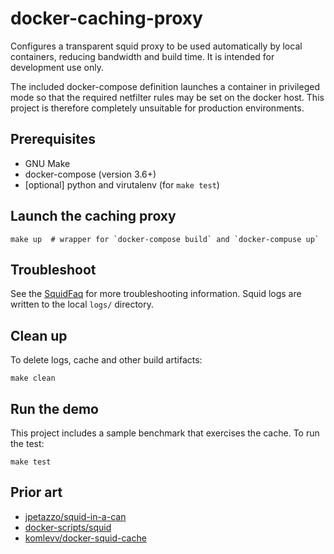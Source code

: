 # docker-caching-proxy

Configures a transparent squid proxy to be used automatically by local containers, reducing
bandwidth and build time. It is intended for development use only.

The included docker-compose definition launches a container in privileged mode so that the required
netfilter rules may be set on the docker host. This project is therefore completely unsuitable for
production environments.

## Prerequisites

* GNU Make
* docker-compose (version 3.6+)
* [optional] python and virutalenv (for `make test`)

## Launch the caching proxy

```
make up  # wrapper for `docker-compose build` and `docker-compuse up`
```

## Troubleshoot

See the [SquidFaq](https://wiki.squid-cache.org/SquidFaq/TroubleShooting) for more
troubleshooting information. Squid logs are written to the local `logs/` directory.

## Clean up

To delete logs, cache and other build artifacts:

```
make clean
```

## Run the demo

This project includes a sample benchmark that exercises the cache. To run the test:

```
make test
```

## Prior art

* [jpetazzo/squid-in-a-can](https://github.com/jpetazzo/squid-in-a-can)
* [docker-scripts/squid](https://github.com/docker-scripts/squid)
* [komlevv/docker-squid-cache](https://github.com/komlevv/docker-squid-cache)
